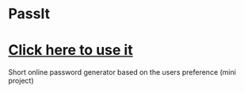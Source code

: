 # PassIt
# [Click here to use it](https://iambluie.github.io/PassIt/)
Short online password generator based on the users preference (mini project)
